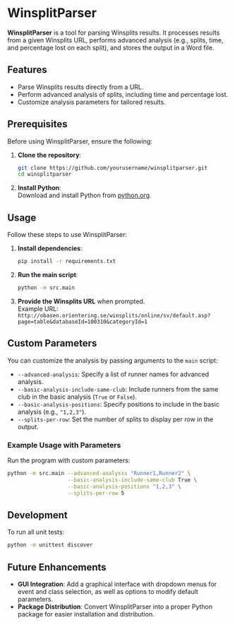 # WinsplitParser

**WinsplitParser** is a tool for parsing Winsplits results. It processes results from a given Winsplits URL, performs advanced analysis (e.g., splits, time, and percentage lost on each split), and stores the output in a Word file.

## Features

- Parse Winsplits results directly from a URL.
- Perform advanced analysis of splits, including time and percentage lost.
- Customize analysis parameters for tailored results.

## Prerequisites

Before using WinsplitParser, ensure the following:

1. **Clone the repository**:
    ```sh
    git clone https://github.com/yourusername/winsplitparser.git
    cd winsplitparser
    ```

2. **Install Python**:  
   Download and install Python from [python.org](https://www.python.org/downloads/).

## Usage

Follow these steps to use WinsplitParser:

1. **Install dependencies**:
    ```sh
    pip install -r requirements.txt
    ```

2. **Run the main script**:
    ```sh
    python -m src.main
    ```

3. **Provide the Winsplits URL** when prompted.  
   Example URL:  
   `http://obasen.orientering.se/winsplits/online/sv/default.asp?page=table&databaseId=100310&categoryId=1`

## Custom Parameters

You can customize the analysis by passing arguments to the `main` script:

- `--advanced-analysis`: Specify a list of runner names for advanced analysis.
- `--basic-analysis-include-same-club`: Include runners from the same club in the basic analysis (`True` or `False`).
- `--basic-analysis-positions`: Specify positions to include in the basic analysis (e.g., `"1,2,3"`).
- `--splits-per-row`: Set the number of splits to display per row in the output.

### Example Usage with Parameters

Run the program with custom parameters:
```sh
python -m src.main --advanced-analysis "Runner1,Runner2" \
                   --basic-analysis-include-same-club True \
                   --basic-analysis-positions "1,2,3" \
                   --splits-per-row 5
```

## Development

To run all unit tests:
```sh
python -m unittest discover
```

## Future Enhancements

- **GUI Integration**: Add a graphical interface with dropdown menus for event and class selection, as well as options to modify default parameters.
- **Package Distribution**: Convert WinsplitParser into a proper Python package for easier installation and distribution.
